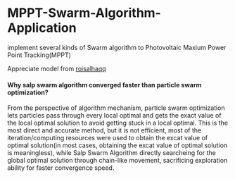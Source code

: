# MPPT-Swarm-Algorithm-Application
implement several kinds of Swarm algorithm to Photovoltaic Maxium Power Point Tracking(MPPT)   
   
Appreciate model from [roisalhaqq](https://github.com/roisalhaqq/researchpso)  
#### Why salp swarm algorithm converged faster than particle swarm optimization?
From the perspective of algorithm mechanism, particle swarm optimization lets particles pass through every local optimal and gets the exact value of the local optimal solution to avoid getting stuck in a
local optimal. This is the most direct and accurate method, but it is not efficient, most of the iteration/computing resources were used to obtain the excat value of optimal solution(in most cases, obtaining the excat value of optimal solution is meaningless), while Salp Swarm Algorithm
directly searcheing for the global optimal solution through chain-like movement, sacrificing exploration ability for faster convergence speed.
